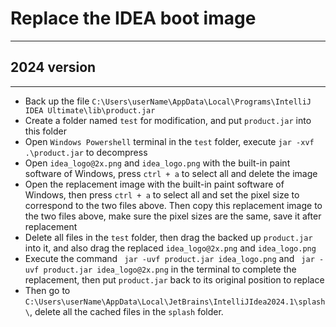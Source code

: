 # Replace the IDEA boot image

****

## 2024 version

****

- Back up the file `C:\Users\userName\AppData\Local\Programs\IntelliJ IDEA Ultimate\lib\product.jar`
- Create a folder named `test` for modification, and put `product.jar` into this folder
- Open `Windows Powershell` terminal in the `test` folder, execute `jar -xvf .\product.jar` to decompress
- Open `idea_logo@2x.png` and `idea_logo.png` with the built-in paint software of Windows, press `ctrl + a` to select all and delete the image
- Open the replacement image with the built-in paint software of Windows, then press `ctrl + a` to select all and set the pixel size to correspond to the two files above. Then copy this replacement image to the two files above, make sure the pixel sizes are the same, save it after replacement
- Delete all files in the `test` folder, then drag the backed up `product.jar` into it, and also drag the replaced `idea_logo@2x.png` and `idea_logo.png`
- Execute the command ` jar -uvf product.jar idea_logo.png` and ` jar -uvf product.jar idea_logo@2x.png` in the terminal to complete the replacement, then put `product.jar` back to its original position to replace
- Then go to `C:\Users\userName\AppData\Local\JetBrains\IntelliJIdea2024.1\splash\`, delete all the cached files in the `splash` folder.